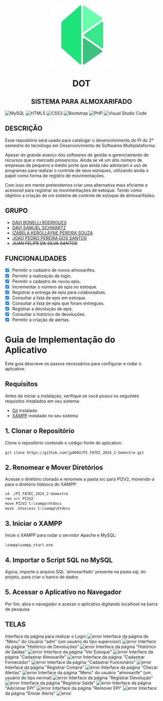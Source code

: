 <div align="center">
  <img src="./imagens/logo.png" alt="DOT logo" width="200"/>
  <h1>DOT</h1>
  <h2>SISTEMA PARA ALMOXARIFADO</h2>
  
</div>

![MySQL](https://img.shields.io/badge/mysql-4479A1.svg?style=for-the-badge&logo=mysql&logoColor=white)
![HTML5](https://img.shields.io/badge/html5-%23E34F26.svg?style=for-the-badge&logo=html5&logoColor=white)
![CSS3](https://img.shields.io/badge/css3-%231572B6.svg?style=for-the-badge&logo=css3&logoColor=white)
![Bootstrap](https://img.shields.io/badge/bootstrap-%238511FA.svg?style=for-the-badge&logo=bootstrap&logoColor=white)
![PHP](https://img.shields.io/badge/php-%23777BB4.svg?style=for-the-badge&logo=php&logoColor=white)
![Visual Studio Code](https://img.shields.io/badge/Visual%20Studio%20Code-0078d7.svg?style=for-the-badge&logo=visual-studio-code&logoColor=white)


<h2>DESCRIÇÃO</h2>
<p >
  Esse repositório será usado para catalogar o desenvolvimento do PI do 2º semestre do tecnólogo em Desenvolvimento de Softwares Multiplataforma.
</p>
<p >
  Apesar do grande avanço dos softwares de gestão e gerenciamento de recursos que o mercado presenciou. Ainda se vê um alto número de empresas de pequeno e médio porte que ainda não adotaram o uso de programas para realizar o controle de seus        estoques, utilizando ainda o papel como forma de registro de movimentações.
</p>
<p >
  Com isso em mente pretendemos criar uma alternativa mais eficiente e acessível para registrar as movimentações de estoque. Tendo como objetivo a criação de um sistema de controle de estoque de almoxarifados. 
</p>

<h2>GRUPO</h2>
<ul>
  <li><a href="https://github.com/DaviBonelli">DAVI BONELLI RODRIGUES</a></li>
  <li><a href="https://github.com/DaviBonelli">DAVI SAMUEL SCHWARTZ</a></li>
  <li><a href="https://github.com/izakerollayne">IZABELA KEROLLAYNE PEREIRA SOUZA</a></li>
  <li><a href="https://github.com/jp8002">JOAO PEDRO PEREIRA DOS SANTOS</a></li>
  <li><del><a>JUAN FELIPE DA SILVA SANTOS</a></del></li>
</ul>

<h2>FUNCIONALIDADES</h2>

- [x] Permitir o cadastro de novos almoxarifes.
- [x] Permitir a realização de login.
- [x] Permitir o cadastro de novos epis.
- [x] Incrementar o número de epis no estoque.
- [x] Registrar a entrega de epis para colaboradoes.
- [x] Consultar a lista de epis em estoque.
- [x] Consultar a lista de epis que foram entregues.
- [x] Registrar a devolução de epis.
- [x] Consultar o histórico de devoluções.
- [x] Permitir a criação de alertas. 

# Guia de Implementação do Aplicativo

Este guia descreve os passos necessários para configurar e rodar o aplicativo.

## Requisitos

Antes de iniciar a instalação, verifique se você possui os seguintes requisitos instalados em seu sistema:

- [Git](https://git-scm.com/) instalado
- [XAMPP](https://www.apachefriends.org/index.html) instalado no seu sistema

## 1. Clonar o Repositório
Clone o repositório contendo o código-fonte do aplicativo:

```git clone https://github.com/jp8002/PI_FATEC_2024_2-Semestre.git```

## 2. Renomear e Mover Diretórios
Acesse o diretório clonado e renomeie a pasta src para PI2V2, movendo-a para o diretório htdoocs do XAMPP:
```
cd ./PI_FATEC_2024_2-Semestre
ren src PI2V2
move PI2V2 C:\xampp\htdocs
move .htaccess C:\xampp\htdocs
```
## 3. Iniciar o XAMPP
Inicie o XAMPP para rodar o servidor Apache e MySQL:

````\xampp\xampp_start.exe````

## 4. Importar o Script SQL no MySQL
Agora, importe o arquivo SQL 'almoxarifado' presente na pasta sql, do projeto, para criar o banco de dados

## 5. Acessar o Aplicativo no Navegador
Por fim, abra o navegador e acesse o aplicativo digitando localhost na barra de pesquisa

<h2>TELAS</h2>

<label>Interface da página para realizar o Login</label>
<img src="./imagens/Tela1.png" alt="error"/>
<label>Interface da página de “Menu” do Usuário “adm” (um usuário do tipo supervisor)</label>
<img src="./imagens/Tela2.png" alt="error"/>
<label>Interface da página "Histórico de Devoluções"</label>
<img src="./imagens/Tela3.png" alt="error"/>
<label>Interface da página "Histórico de Saídas"</label>
<img src="./imagens/Tela4.png" alt="error"/>
<label>Interface da página "Ver Estoque"</label>
<img src="./imagens/Tela5.png" alt="error"/>
<label>Interface da página "Cadastrar Almoxarife"</label>
<img src="./imagens/Tela6.png" alt="error"/>
<label>Interface da página "Cadastrar Fornecedor"</label>
<img src="./imagens/Tela7.png" alt="error"/>
<label>Interface da página "Cadastrar Funcionário"</label>
<img src="./imagens/Tela8.png" alt="error"/>
<label>Interface da página "Registrar Compra"</label>
<img src="./imagens/Tela9.png" alt="error"/>
<label>Interface da página "Checar Alertas"</label>
<img src="./imagens/Tela10.png" alt="error"/>
<label>Interface da página "Menu" do usuário "almoxarife" (um usuário do tipo normal)</label>
<img src="./imagens/Tela11.png" alt="error"/>
<label>Interface da página "Registrar Devolução"</label>
<img src="./imagens/Tela12.png" alt="error"/>
<label>Interface da página "Registrar Saída"</label>
<img src="./imagens/Tela13.png" alt="error"/>
<label>Interface da página "Adicionar EPI"</label>
<img src="./imagens/Tela14.png" alt="error"/>
<label>Interface da página "Remover EPI"</label>
<img src="./imagens/Tela15.png" alt="error"/>
<label>Interface da página "Enviar Alerta"</label>
<img src="./imagens/Tela16.png" alt="error"/>
